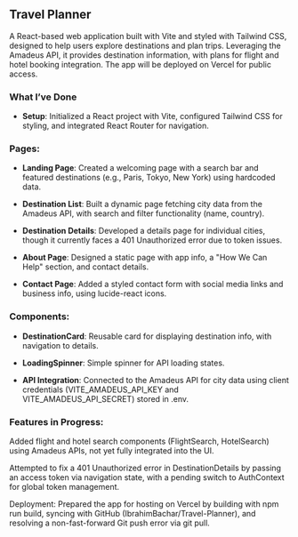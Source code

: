 ## Travel Planner 
A React-based web application built with Vite and styled with Tailwind CSS, designed to help users explore destinations and plan trips. Leveraging the Amadeus API, it provides destination information, with plans for flight and hotel booking integration. The app will be deployed on Vercel for public access.
### What I’ve Done
- **Setup**: Initialized a React project with Vite, configured Tailwind CSS for styling, and integrated React Router for navigation.

### Pages:
- **Landing Page**: Created a welcoming page with a search bar and featured destinations (e.g., Paris, Tokyo, New York) using hardcoded data.

- **Destination List**: Built a dynamic page fetching city data from the Amadeus API, with search and filter functionality (name, country).

- **Destination Details**: Developed a details page for individual cities, though it currently faces a 401 Unauthorized error due to token issues.

- **About Page**: Designed a static page with app info, a "How We Can Help" section, and contact details.

- **Contact Page**: Added a styled contact form with social media links and business info, using lucide-react icons.

### Components:
- **DestinationCard**: Reusable card for displaying destination info, with navigation to details.

- **LoadingSpinner**: Simple spinner for API loading states.

- **API Integration**: Connected to the Amadeus API for city data using client credentials (VITE_AMADEUS_API_KEY and VITE_AMADEUS_API_SECRET) stored in .env.

### Features in Progress:
Added flight and hotel search components (FlightSearch, HotelSearch) using Amadeus APIs, not yet fully integrated into the UI.

Attempted to fix a 401 Unauthorized error in DestinationDetails by passing an access token via navigation state, with a pending switch to AuthContext for global token management.

Deployment: Prepared the app for hosting on Vercel by building with npm run build, syncing with GitHub (IbrahimBachar/Travel-Planner), and resolving a non-fast-forward Git push error via git pull.

